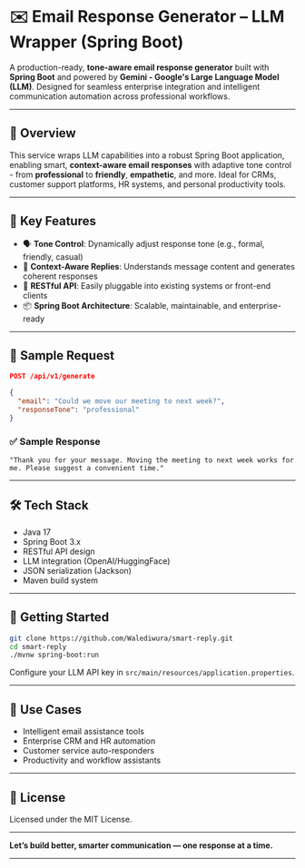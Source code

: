 
# ✉️ Email Response Generator – LLM Wrapper (Spring Boot)

A production-ready, **tone-aware email response generator** built with **Spring Boot** and powered by  **Gemini - Google's Large Language Model (LLM)**. Designed for seamless enterprise integration and intelligent communication automation across professional workflows.

---

## 🚀 Overview

This service wraps LLM capabilities into a robust Spring Boot application, enabling smart, **context-aware email responses** with adaptive tone control - from **professional** to **friendly**, **empathetic**, and more. Ideal for CRMs, customer support platforms, HR systems, and personal productivity tools.

---

## 🧠 Key Features

* 🗣️ **Tone Control**: Dynamically adjust response tone (e.g., formal, friendly, casual)
* 🧾 **Context-Aware Replies**: Understands message content and generates coherent responses
* 🔌 **RESTful API**: Easily pluggable into existing systems or front-end clients
* 📦 **Spring Boot Architecture**: Scalable, maintainable, and enterprise-ready

---

## 📌 Sample Request

```json
POST /api/v1/generate

{
  "email": "Could we move our meeting to next week?",
  "responseTone": "professional"
}
```

### ✅ Sample Response

```text
"Thank you for your message. Moving the meeting to next week works for me. Please suggest a convenient time."
```

---

## 🛠 Tech Stack

* Java 17
* Spring Boot 3.x
* RESTful API design
* LLM integration (OpenAI/HuggingFace)
* JSON serialization (Jackson)
* Maven build system

---

## 🚧 Getting Started

```bash
git clone https://github.com/Walediwura/smart-reply.git
cd smart-reply
./mvnw spring-boot:run
```

Configure your LLM API key in `src/main/resources/application.properties`.

---

## 🎯 Use Cases

* Intelligent email assistance tools
* Enterprise CRM and HR automation
* Customer service auto-responders
* Productivity and workflow assistants

---

## 📄 License

Licensed under the MIT License.

---

**Let’s build better, smarter communication — one response at a time.**

---

